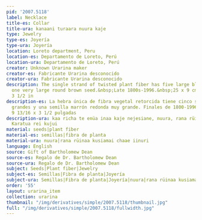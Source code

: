 ```yaml
---
pid: '2007.5118'
label: Necklace
title-es: Collar
title-ura: kanaani turaara nuura kaje
type: Jewelry
type-es: Joyería
type-ura: Joyería
location: Loreto department, Peru
location-es: Departamento de Loreto, Perú
location-ura: Departamento de Loreto, Perú
creator: Unknown Urarina maker
creator-es: Fabricante Urarina desconocido
creator-ura: Fabricante Urarina desconocido
description: The single strand of twisted plant fiber has five large black seeds and
  one very large round brown seed.&nbsp;Late 1800s-1996.&nbsp;25 x 9 cm; 9 13/16 x
  3 1/2 in
description-es: La hebra única de fibra vegetal retorcida tiene cinco semillas negras
  grandes y una semilla marrón redonda muy grande. Finales de 1800-1996. 25 x 9 cm;
  9 13/16 x 3 1/2 pulgadas
description-ura: kaa richa te enüa inaa kaje nejesiane, nuura, rana rüinaa kusiamai.
  Karatua rei kujui
material: seeds|plant fiber
material-es: semillas|fibra de planta
material-ura: nuura|rana rüinaa kusiamai chaae iinuri
language: English
source: Gift of Bartholomew Dean
source-es: Regalo de Dr. Bartholomew Dean
source-ura: Regalo de Dr. Bartholomew Dean
subject: Seeds|Plant fiber|Jewelry
subject-es: Semillas|Fibra de planta|Joyería
subject-ura: Semillas|Fibra de planta|Joyería|nuura|rana rüinaa kusiamai chaae iinuri
order: '55'
layout: urarina_item
collection: urarina
thumbnail: "/img/derivatives/simple/2007.5118/thumbnail.jpg"
full: "/img/derivatives/simple/2007.5118/fullwidth.jpg"
---
```

